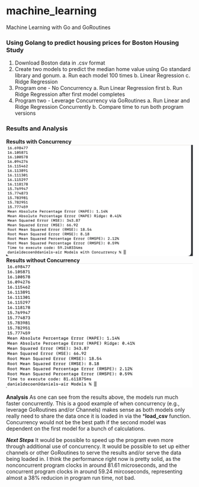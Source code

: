 # machine_learning
Machine Learning with Go and GoRoutines

### Using Golang to predict housing prices for Boston Housing Study
1. Download Boston data in .csv format
2. Create two models to predict the median home value using Go standard library and gonum. 
    a. Run each model 100 times 
    b. Linear Regression
    c. Ridge Regression
3. Program one - No Concurrency
    a. Run Linear Regression first
    b. Run Ridge Regression after first model completes
4. Program two - Leverage Concurrency via GoRoutines 
    a. Run Linear and Ridge Regression Concurrently
    b. Compare time to run both program versions

### Results and Analysis
**Results with Concurrency**
![results](Results_with_Concurrency.png) 
**Results without Concurrency**
![resultswo](Results_without_Concurrency.png)

**Analysis**
As one can see from the results above, the models run much faster concurrently. This is a good example of when concurrency (e.g., leverage GoRoutines and/or Channels) makes sense as both models only really need to share the data once it is loaded in via the ***load_csv** function. Concurrency would not be the best path if the second model was dependent on the first model for a bunch of calculations.

***Next Steps***
It would be possible to speed up the program even more through additional use of concurrency. It would be possible to set up either channels or other GoRoutines to serve the results and/or serve the data being loaded in. I think the performance right now is pretty solid, as the nonconcurrent program clocks in around 81.61 microseconds, and the concurrent program clocks in around 59.24 mircoseconds, representing almost a 38% reducion in program run time, not bad.


